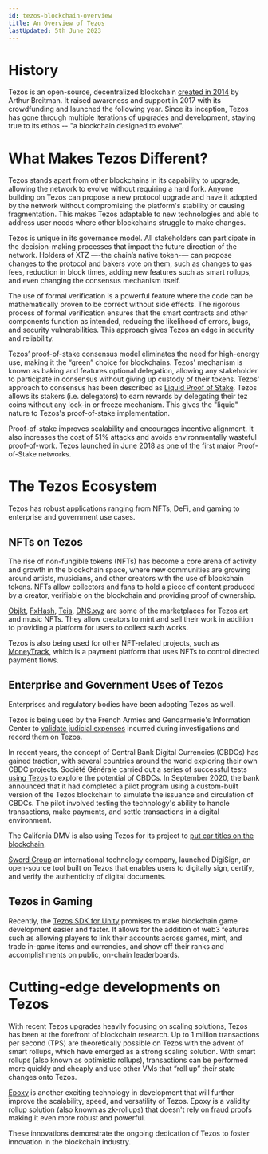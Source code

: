 ```yaml
---
id: tezos-blockchain-overview
title: An Overview of Tezos
lastUpdated: 5th June 2023
---
```


# History

Tezos is an open-source, decentralized blockchain [created in 2014](https://tezos.com/whitepaper.pdf) by Arthur Breitman. It raised awareness and support in 2017 with its crowdfunding and launched the following year. Since its inception, Tezos has gone through multiple iterations of upgrades and development, staying true to its ethos -- "a blockchain designed to evolve".


# What Makes Tezos Different?

Tezos stands apart from other blockchains in its capability to upgrade, allowing the network to evolve without requiring a hard fork. Anyone building on Tezos can propose a new protocol upgrade and have it adopted by the network without compromising the platform's stability or causing fragmentation. This makes Tezos adaptable to new technologies and able to address user needs where other blockchains struggle to make changes.

Tezos is unique in its governance model. All stakeholders can participate in the decision-making processes that impact the future direction of the network. Holders of XTZ —-the chain’s native token-— can propose changes to the protocol and bakers vote on them, such as changes to gas fees, reduction in block times, adding new features such as smart rollups, and even changing the consensus mechanism itself.

The use of formal verification is a powerful feature where the code can be mathematically proven to be correct without side effects. The rigorous process of formal verification ensures that the smart contracts and other components function as intended, reducing the likelihood of errors, bugs, and security vulnerabilities. This approach gives Tezos an edge in security and reliability. 

Tezos’ proof-of-stake consensus model eliminates the need for high-energy use, making it the “green” choice for blockchains. Tezos' mechanism is known as baking and features optional delegation, allowing any stakeholder to participate in consensus without giving up custody of their tokens. Tezos' approach to consensus has been described as [Liquid Proof of Stake](https://medium.com/tezos/liquid-proof-of-stake-aec2f7ef1da7). Tezos allows its stakers \(i.e. delegators\) to earn rewards by delegating their tez coins without any lock-in or freeze mechanism. This gives the "liquid" nature to Tezos's proof-of-stake implementation.

Proof-of-stake improves scalability and encourages incentive alignment. It also increases the cost of 51% attacks and avoids environmentally wasteful proof-of-work. Tezos launched in June 2018 as one of the first major Proof-of-Stake networks.

# The Tezos Ecosystem

Tezos has robust applications ranging from NFTs, DeFi, and gaming to enterprise and government use cases. 

## NFTs on Tezos

The rise of non-fungible tokens (NFTs) has become a core arena of activity and growth in the blockchain space, where new communities are growing around artists, musicians, and other creators with the use of blockchain tokens. NFTs allow collectors and fans to hold a piece of content produced by a creator, verifiable on the blockchain and providing proof of ownership.

[Objkt](https://objkt.com/), [FxHash](https://www.fxhash.xyz/), [Teia](https://teia.art/), [DNS.xyz](https://dns.xyz/) are some of the marketplaces for Tezos art and music NFTs. They allow creators to mint and sell their work in addition to providing a platform for users to collect such works.

Tezos is also being used for other NFT-related projects, such as [MoneyTrack](https://moneytrack.io/), which is a payment platform that uses NFTs to control directed payment flows.

## Enterprise and Government Uses of Tezos

Enterprises and regulatory bodies have been adopting Tezos as well. 

Tezos is being used by the French Armies and Gendarmerie's Information Center to [validate judicial expenses](https://cointelegraph.com/news/french-cybercrime-division-uses-smart-contacts-on-tezos-blockchain) incurred during investigations and record them on Tezos.

In recent years, the concept of Central Bank Digital Currencies (CBDCs) has gained traction, with several countries around the world exploring their own CBDC projects. Société Générale carried out a series of successful tests [using Tezos](https://decrypt.co/112127/societe-generales-crypto-division-lands-regulatory-approval-france) to explore the potential of CBDCs. In September 2020, the bank announced that it had completed a pilot program using a custom-built version of the Tezos blockchain to simulate the issuance and circulation of CBDCs. The pilot involved testing the technology's ability to handle transactions, make payments, and settle transactions in a digital environment.

The Califonia DMV is also using Tezos for its project to [put car titles on the blockchain](https://fortune.com/crypto/2023/01/26/california-announces-dmv-run-blockchain-through-partnership-with-tezos/). 

[Sword Group](https://www.sword-group.com/2020/09/28/sword-launches-tezos-digisign/) an international technology company, launched DigiSign, an open-source tool built on Tezos that enables users to digitally sign, certify, and verify the authenticity of digital documents.


## Tezos in Gaming

Recently, the [Tezos SDK for Unity](https://tezos.com/unity/) promises to make blockchain game development easier and faster. It allows for the addition of web3 features such as allowing players to link their accounts across games, mint, and trade in-game items and currencies, and show off their ranks and accomplishments on public, on-chain leaderboards.


# Cutting-edge developments on Tezos

With recent Tezos upgrades heavily focusing on scaling solutions, Tezos has been at the forefront of blockchain research. Up to 1 million transactions per second (TPS) are theoretically possible on Tezos with the advent of smart rollups, which have emerged as a strong scaling solution. With smart rollups (also known as optimistic rollups), transactions can be performed more quickly and cheaply and use other VMs that “roll up” their state changes onto Tezos.

[Epoxy](https://tarides.com/blog/2022-12-20-how-nomadic-labs-used-multicore-processing-to-create-a-faster-blockchain) is another exciting technology in development that will further improve the scalability, speed, and versatility of Tezos. Epoxy is a validity rollup solution (also known as zk-rollups) that doesn't rely on [fraud proofs](https://medium.com/@cpbuckland88/fraud-proofs-and-virtual-machines-2826a3412099) making it even more robust and powerful.

These innovations demonstrate the ongoing dedication of Tezos to foster innovation in the blockchain industry.
